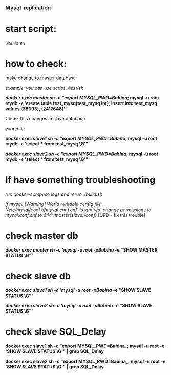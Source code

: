 ### Mysql-replication 

# start script:	

./build.sh

# how to check:

make change to master database

_example:_ 
_you can use script ./test/sh_

**_docker exec master sh -c "export MYSQL_PWD=Babina_; mysql -u root mydb -e 'create table test_mysq(test_mysq int); insert into test_mysq values (38093), (2417648)'"**

Chcek this changes in slave database

_exapmle:_

**_docker exec slave1 sh -c "export MYSQL_PWD=Babina_; mysql -u root mydb -e 'select * from test_mysq \G'"**

**_docker exec slave2 sh -c "export MYSQL_PWD=Babina_; mysql -u root mydb -e 'select * from test_mysq \G'"**

# If have something troubleshooting
_run docker-compose logs and rerun ./build.sh_

_if mysql: [Warning] World-writable config file '/etc/mysql/conf.d/mysql.conf.cnf' is ignored._	
_change permissions to mysql.conf.cnf to 644 (master(slave)/conf)_ [UPD - fix this trouble]

# check master db

**_docker exec master sh -c 'mysql -u root -pBabina_ -e "SHOW MASTER STATUS \G"'**

# check slave db 

**_docker exec slave1 sh -c 'mysql -u root -pBabina_ -e "SHOW SLAVE STATUS \G"'**

**_docker exec slave2 sh -c 'mysql -u root -pBabina_ -e "SHOW SLAVE STATUS \G"'**

# check slave SQL_Delay


**docker exec slave1 sh -c "export MYSQL_PWD=Babina_; mysql -u root -e 'SHOW SLAVE STATUS \G'" | grep SQL_Delay**

**docker exec slave2 sh -c "export MYSQL_PWD=Babina_; mysql -u root -e 'SHOW SLAVE STATUS \G'" | grep SQL_Delay**
